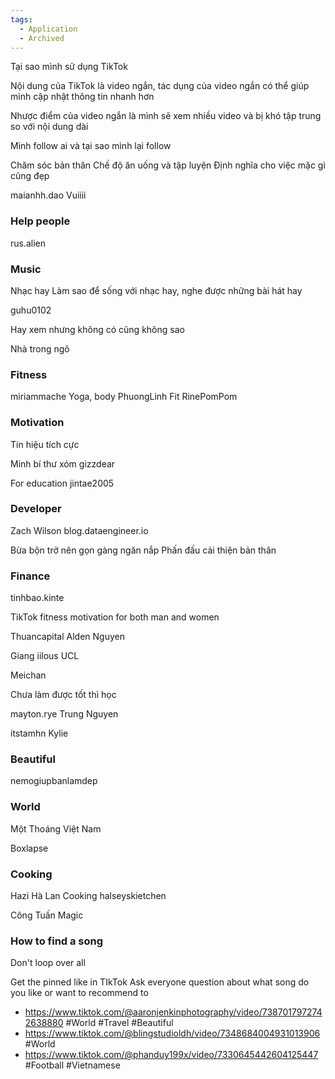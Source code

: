 ```yaml
---
tags:
  - Application
  - Archived
---
```

Tại sao mình sử dụng TikTok

Nội dung của TikTok là video ngắn, tác dụng của video ngắn có thể giúp mình cập nhật thông tin nhanh hơn

Nhược điểm của video ngắn là mình sẽ xem nhiều video và bị khó tập trung so với nội dung dài

Mình follow ai và tại sao mình lại follow

Chăm sóc bản thân
Chế độ ăn uống và tập luyện
Định nghĩa cho việc mặc gì cũng đẹp

maianhh.dao Vuiiii

### Help people

rus.alien

### Music

Nhạc hay
Làm sao để sống với nhạc hay, nghe được những bài hát hay

guhu0102

Hay xem nhưng không có cũng không sao

Nhà trong ngõ

### Fitness

miriammache Yoga, body
PhuongLinh Fit
RinePomPom

### Motivation

Tín hiệu tích cực

Minh bí thư xóm
gizzdear

For education
jintae2005

### Developer

Zach Wilson
blog.dataengineer.io

Bừa bộn trở nên gọn gàng ngăn nắp
Phấn đấu cải thiện bản thân

### Finance

tinhbao.kinte

TikTok fitness motivation for both man and women

Thuancapital
Alden Nguyen

Giang iilous UCL

 Meichan

Chưa làm được tốt thì học

mayton.rye Trung Nguyen

itstamhn
Kylie

### Beautiful

nemogiupbanlamdep

### World

Một Thoáng Việt Nam

Boxlapse

### Cooking

Hazi Hà Lan Cooking
halseyskietchen

Công Tuấn Magic

### How to find a song 

Don't loop over all 

Get the pinned like in TIkTok
Ask everyone question about what song do you like or want to recommend to 















- https://www.tiktok.com/@aaronjenkinphotography/video/7387017972742638880 #World #Travel #Beautiful
- https://www.tiktok.com/@blingstudioldh/video/7348684004931013906 #World 
- https://www.tiktok.com/@phanduy199x/video/7330645442604125447 #Football #Vietnamese 
